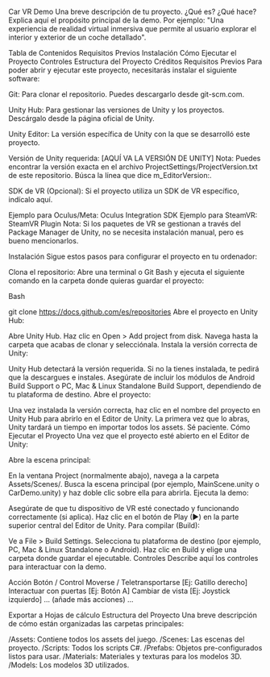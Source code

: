 Car VR Demo
Una breve descripción de tu proyecto. ¿Qué es? ¿Qué hace? Explica aquí el propósito principal de la demo. Por ejemplo: "Una experiencia de realidad virtual inmersiva que permite al usuario explorar el interior y exterior de un coche detallado".

Tabla de Contenidos
Requisitos Previos
Instalación
Cómo Ejecutar el Proyecto
Controles
Estructura del Proyecto
Créditos
Requisitos Previos
Para poder abrir y ejecutar este proyecto, necesitarás instalar el siguiente software:

Git: Para clonar el repositorio. Puedes descargarlo desde git-scm.com.

Unity Hub: Para gestionar las versiones de Unity y los proyectos. Descárgalo desde la página oficial de Unity.

Unity Editor: La versión específica de Unity con la que se desarrolló este proyecto.

Versión de Unity requerida: [AQUÍ VA LA VERSIÓN DE UNITY]
Nota: Puedes encontrar la versión exacta en el archivo ProjectSettings/ProjectVersion.txt de este repositorio. Búsca la línea que dice m_EditorVersion:.

SDK de VR (Opcional): Si el proyecto utiliza un SDK de VR específico, indícalo aquí.

Ejemplo para Oculus/Meta: Oculus Integration SDK
Ejemplo para SteamVR: SteamVR Plugin
Nota: Si los paquetes de VR se gestionan a través del Package Manager de Unity, no se necesita instalación manual, pero es bueno mencionarlos.

Instalación
Sigue estos pasos para configurar el proyecto en tu ordenador:

Clona el repositorio: Abre una terminal o Git Bash y ejecuta el siguiente comando en la carpeta donde quieras guardar el proyecto:

Bash

git clone https://docs.github.com/es/repositories
Abre el proyecto en Unity Hub:

Abre Unity Hub.
Haz clic en Open > Add project from disk.
Navega hasta la carpeta que acabas de clonar y selecciónala.
Instala la versión correcta de Unity:

Unity Hub detectará la versión requerida. Si no la tienes instalada, te pedirá que la descargues e instales. Asegúrate de incluir los módulos de Android Build Support o PC, Mac & Linux Standalone Build Support, dependiendo de tu plataforma de destino.
Abre el proyecto:

Una vez instalada la versión correcta, haz clic en el nombre del proyecto en Unity Hub para abrirlo en el Editor de Unity.
La primera vez que lo abras, Unity tardará un tiempo en importar todos los assets. Sé paciente.
Cómo Ejecutar el Proyecto
Una vez que el proyecto esté abierto en el Editor de Unity:

Abre la escena principal:

En la ventana Project (normalmente abajo), navega a la carpeta Assets/Scenes/.
Busca la escena principal (por ejemplo, MainScene.unity o CarDemo.unity) y haz doble clic sobre ella para abrirla.
Ejecuta la demo:

Asegúrate de que tu dispositivo de VR esté conectado y funcionando correctamente (si aplica).
Haz clic en el botón de Play (▶) en la parte superior central del Editor de Unity.
Para compilar (Build):

Ve a File > Build Settings.
Selecciona tu plataforma de destino (por ejemplo, PC, Mac & Linux Standalone o Android).
Haz clic en Build y elige una carpeta donde guardar el ejecutable.
Controles
Describe aquí los controles para interactuar con la demo.

Acción	Botón / Control
Moverse / Teletransportarse	[Ej: Gatillo derecho]
Interactuar con puertas	[Ej: Botón A]
Cambiar de vista	[Ej: Joystick izquierdo]
... (añade más acciones)	...

Exportar a Hojas de cálculo
Estructura del Proyecto
Una breve descripción de cómo están organizadas las carpetas principales:

/Assets: Contiene todos los assets del juego.
/Scenes: Las escenas del proyecto.
/Scripts: Todos los scripts C#.
/Prefabs: Objetos pre-configurados listos para usar.
/Materials: Materiales y texturas para los modelos 3D.
/Models: Los modelos 3D utilizados.
